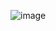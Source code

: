 ![image](https://github.com/ThanchiraCharakhon099/03376836-OOP-2566-Lab-03/assets/144195708/efbec7dd-d0ec-4dde-8624-b5c1728ca26c)
